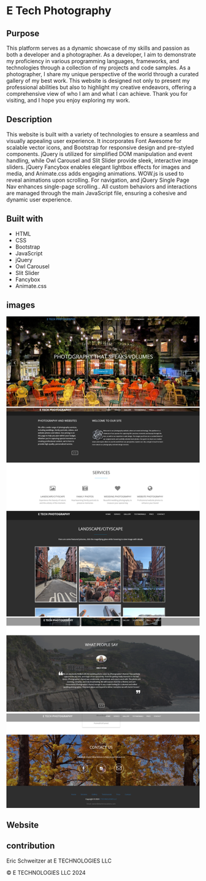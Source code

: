 # E Tech Photography

## Purpose
This platform serves as a dynamic showcase of my skills and passion as both a developer and a photographer. As a developer, I aim to demonstrate my proficiency in various programming languages, frameworks, and technologies through a collection of my projects and code samples. As a photographer, I share my unique perspective of the world through a curated gallery of my best work. This website is designed not only to present my professional abilities but also to highlight my creative endeavors, offering a comprehensive view of who I am and what I can achieve. Thank you for visiting, and I hope you enjoy exploring my work.



## Description

This website is built with a variety of technologies to ensure a seamless and visually appealing user experience. It incorporates Font Awesome for scalable vector icons, and Bootstrap for responsive design and pre-styled components. jQuery is utilized for simplified DOM manipulation and event handling, while Owl Carousel and Slit Slider provide sleek, interactive image sliders. jQuery Fancybox enables elegant lightbox effects for images and media, and Animate.css adds engaging animations. WOW.js is used to reveal animations upon scrolling. For navigation, and jQuery Single Page Nav enhances single-page scrolling.. All custom behaviors and interactions are managed through the main JavaScript file, ensuring a cohesive and dynamic user experience.

## Built with

* HTML
* CSS
* Bootstrap
* JavaScript
* jQuery
* Owl Carousel
* Slit Slider
* Fancybox 
* Animate.css


## images

![](/img/readmeScreenshots/Screenshot%202024-06-24%20104313.png)
![](/img/readmeScreenshots/Screenshot%202024-06-24%20104355.png)
![](/img/readmeScreenshots/Screenshot%202024-06-24%20104427.png)
![](/img/readmeScreenshots/Screenshot%202024-06-24%20104453.png)
![](/img/readmeScreenshots/Screenshot%202024-06-24%20104523.png)


## Website
  

## contribution
Eric Schweitzer at E TECHNOLOGIES LLC

&copy; E TECHNOLOGIES LLC 2024


<!-- TODO -->



<!-- delete unused images -->



<!-- when screen shrinks there are 3 dots under teh top carousel. Im using 4 images -->
<!-- check all links, spelling, sizes -->




<!-- STARTED -->

<!-- used stock food and wedding -->

<!-- NOT SURE IT IS NEEDED -->
<!-- video section? -->
<!--  download free video an put it on youtube-->
<!-- portfolio page needs navbar to have space  -->
<!-- add footer to gallery -->
<!-- gallery linnks dont work*****put gallery on home page?-->
<!-- added bootstrap 5 to gallery page -->
<!-- create page of just images (not sure if it should be modal or carousel) with categories-->

<!-- CHANGED -->



<!-- DELETE WHEN FINISHED -->

<!-- Solid: A solid border, with a flat color.
Dotted: A border with dots.
Dashed: A border with dashes.
Double: A double border, with two parallel lines.
Groove: A 3D grooved border.
Ridge: A 3D ridged border.
Inset: A 3D inset border.
Outset: A 3D outset border.
None: No border.
Hidden: A hidden border (similar to none, but takes up space).
Mixed: A combination of border styles (e.g., dotted and dashed).
Additionally, you can also use the following border styles:
Border-width: Specify the width of the border (e.g., thin, medium, thick, or a specific width).
Border-color: Specify the color of the border.
Border-radius: Add a rounded corner to the border.
Border-style: Shorthand property to set border-width, border-color, and border-style simultaneously. -->


<!-- WOW ANIMATIONs -->
<!-- Fade animations:
fadeIn: .wow fadeIn
fadeInDown: .wow fadeInDown
fadeInDownBig: .wow fadeInDownBig
fadeInLeft: .wow fadeInLeft
fadeInLeftBig: .wow fadeInLeftBig
fadeInRight: .wow fadeInRight
fadeInRightBig: .wow fadeInRightBig
fadeInUp: .wow fadeInUp
fadeInUpBig: .wow fadeInUpBig

Zoom animations:
zoomIn: .wow zoomIn
zoomInDown: .wow zoomInDown
zoomInLeft: .wow zoomInLeft
zoomInRight: .wow zoomInRight
zoomInUp: .wow zoomInUp
Bounce animations:
bounceIn: .wow bounceIn
bounceInDown: .wow bounceInDown
bounceInLeft: .wow bounceInLeft
bounceInRight: .wow bounceInRight
bounceInUp: .wow bounceInUp

Slide animations:
slideInDown: .wow slideInDown
slideInLeft: .wow slideInLeft
slideInRight: .wow slideInRight
slideInUp: .wow slideInUp

Rotate animations:
rotateIn: .wow rotateIn
rotateInDownLeft: .wow rotateInDownLeft
rotateInDownRight: .wow rotateInDownRight
rotateInUpLeft: .wow rotateInUpLeft
rotateInUpRight: .wow rotateInUpRight
Other animations:
lightSpeedIn: .wow bounceInRight
rollIn: .wow rollIn -->